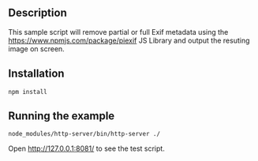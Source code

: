## Description

This sample script will remove partial or full Exif metadata using the https://www.npmjs.com/package/piexif JS Library and output the resuting image on screen.

## Installation

```
npm install
```

## Running the example

```
node_modules/http-server/bin/http-server ./
```

Open http://127.0.0.1:8081/ to see the test script.

